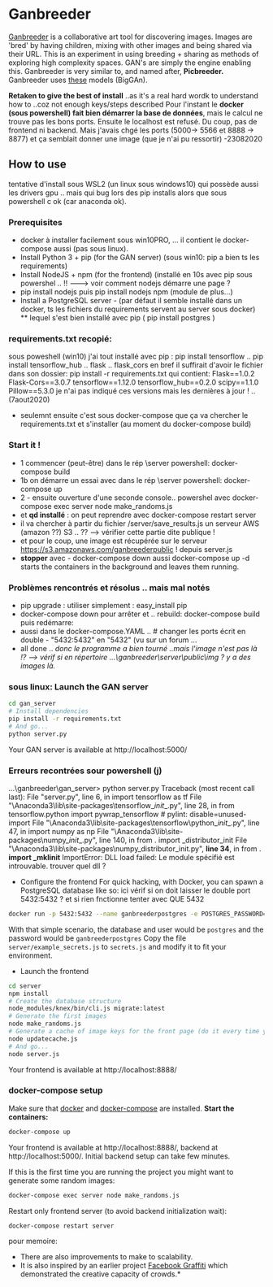 # Ganbreeder
[Ganbreeder](https://ganbreeder.app) is a collaborative art tool for discovering images. Images are 'bred' by having children, mixing with other images and being shared via their URL. This is an experiment in using breeding + sharing as methods of exploring high complexity spaces. GAN's are simply the engine enabling this. Ganbreeder is very similar to, and named after, **Picbreeder.**
Ganbreeder uses [these](https://tfhub.dev/deepmind/biggan-128/2) models (BigGAn).

**Retaken to give the best of install** ..as it's a real hard wordk to understand how to ..coz not enough keys/steps described
Pour l'instant le **docker (sous powershell) fait bien démarrer la base de données**, mais le calcul ne trouve pas les bons ports.
Ensuite le localhost est refusé. Du coup, pas de frontend ni backend.
Mais j'avais chgé les ports (5000-> 5566 et 8888 -> 8877) et ça semblait donner une image (que je n'ai pu ressortir) -23082020

## How to use
tentative d'install sous WSL2 (un linux sous windows10) qui possède aussi les drivers gpu ..
mais qui bug lors des pip installs alors que sous powershell c ok (car anaconda ok).

### Prerequisites
 * docker à installer facilement sous win10PRO, ... il contient le docker-compose aussi (pas sous linux).
* Install Python 3 + pip (for the GAN server) (sous win10: pip a bien ts les requirements)
* Install NodeJS + npm (for the frontend) (installé en 10s avec pip sous powershel .. !! ---> voir comment nodejs démarre une page ?
* pip install nodejs puis pip install nodejs npm (module de plus...)
* Install a PostgreSQL server - (par défaut il semble installé dans un docker, ts les fichiers du requirements  servent au server sous docker)
** lequel s'est bien installé avec pip ( pip install postgres )

### requirements.txt recopié:
sous poweshell (win10) j'ai tout installé avec pip :
pip install tensorflow .. pip install tensorflow_hub .. flask .. flask_cors
en bref il suffirait d'avoir le fichier dans son dossier: pip install -r requirements.txt 
qui contient:
Flask==1.0.2   Flask-Cors==3.0.7   tensorflow==1.12.0   tensorflow_hub==0.2.0   scipy==1.1.0   Pillow==5.3.0
je n'ai pas indiqué ces versions mais les dernières à jour ! .. (7aout2020)
* seulemnt ensuite c'est sous docker-compose que ça va chercher le requirements.txt et s'installer (au moment du docker-compose build)

### Start it !
* 1 commencer (peut-être) dans le rép \server powershell: docker-compose build
* 1b on démarre un essai avec  dans le rép \server powershell: docker-compose up 
* 2 - ensuite ouverture d'une seconde console.. powershel avec docker-compose exec server node make_randoms.js
* et **qd installé** : on peut reprendre avec docker-compose restart server
* il va chercher à partir du fichier /server/save_results.js un serveur AWS (amazon ??) S3 .. ?? --> vérifier cette partie dite publique !
* et pour le coup, une image est récupérée sur le serveur https://s3.amazonaws.com/ganbreederpublic ! depuis server.js
* **stopper** avec   -   docker-compose down
aussi docker-compose up -d    starts the containers in the background and leaves them running.


### Problèmes rencontrés et résolus .. mais mal notés
* pip upgrade : utiliser simplement : easy_install pip
* docker-compose down pour arrêter et .. rebuild:  docker-compose build puis redémarre: 
* aussi dans le docker-compose.YAML ..   # changer  les ports écrit en double - "5432:5432"  en "5432" (vu sur un forum ...
* all done .. *donc le programme a bien tourné ..mais l'image n'est pas là !? --> vérif si en répertoire ...\ganbreeder\server\public\img ? y a des images là.*

### sous linux: Launch the GAN server
```bash
cd gan_server
# Install dependencies
pip install -r requirements.txt
# And go...
python server.py
```
Your GAN server is available at http://localhost:5000/
### Erreurs recontrées sour powershell (j)
...\ganbreeder\gan_server> python server.py
Traceback (most recent call last):
  File "server.py", line 6, in <module>
    import tensorflow as tf
  File "\Anaconda3\lib\site-packages\tensorflow\__init__.py", line 28, in <module>
    from tensorflow.python import pywrap_tensorflow  # pylint: disable=unused-import
  File "\Anaconda3\lib\site-packages\tensorflow\python\__init__.py", line 47, in <module>
    import numpy as np
  File "\Anaconda3\lib\site-packages\numpy\__init__.py", line 140, in <module>
    from . import _distributor_init
  File "\Anaconda3\lib\site-packages\numpy\_distributor_init.py", **line 34**, in <module>
    from . **import _mklinit**
ImportError: DLL load failed: Le module spécifié est introuvable. trouver quel dll ?

* Configure the frontend
For quick hacking, with Docker, you can spawn a PostgreSQL database like so:
ici vérif si on doit laisser le double port 5432:5432 ? et si rien fnctionne tenter avec QUE 5432
```bash
docker run -p 5432:5432 --name ganbreederpostgres -e POSTGRES_PASSWORD=ganbreederpostgres -d postgres
```
With that simple scenario, the database and user would be `postgres` and the password would be `ganbreederpostgres`
Copy the file `server/example_secrets.js` to `secrets.js` and modify it to fit your environment.

* Launch the frontend
```bash
cd server
npm install
# Create the database structure
node_modules/knex/bin/cli.js migrate:latest
# Generate the first images
node make_randoms.js
# Generate a cache of image keys for the front page (do it every time you want to update the front page)
node updatecache.js
# And go...
node server.js
```
Your frontend is available at http://localhost:8888/

### docker-compose setup

Make sure that [docker](https://docs.docker.com/install/) 
and [docker-compose](https://docs.docker.com/compose/install/) are installed.
**Start the containers:**
```bash
docker-compose up
```
Your frontend is available at http://localhost:8888/,
backend at http://localhost:5000/.
Initial backend setup can take few minutes.

If this is the first time you are running the project you might want to generate some random images:
```bash
docker-compose exec server node make_randoms.js
```
Restart only frontend server (to avoid backend initialization wait):
```bash
docker-compose restart server
```

pour memoire: 
* There are also improvements to make to scalability.
* It is also inspired by an earlier project [Facebook Graffiti](http://www.joelsimon.net/facebook-graffiti.html) which demonstrated the creative capacity of crowds.*
